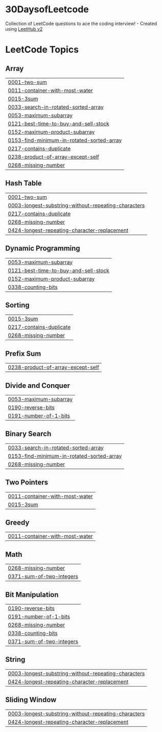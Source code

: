 # 30DaysofLeetcode
Collection of LeetCode questions to ace the coding interview! - Created using [LeetHub v2](https://github.com/arunbhardwaj/LeetHub-2.0)

<!---LeetCode Topics Start-->
# LeetCode Topics
## Array
|  |
| ------- |
| [0001-two-sum](https://github.com/Mehreen66/30DaysofLeetcode/tree/master/0001-two-sum) |
| [0011-container-with-most-water](https://github.com/Mehreen66/30DaysofLeetcode/tree/master/0011-container-with-most-water) |
| [0015-3sum](https://github.com/Mehreen66/30DaysofLeetcode/tree/master/0015-3sum) |
| [0033-search-in-rotated-sorted-array](https://github.com/Mehreen66/30DaysofLeetcode/tree/master/0033-search-in-rotated-sorted-array) |
| [0053-maximum-subarray](https://github.com/Mehreen66/30DaysofLeetcode/tree/master/0053-maximum-subarray) |
| [0121-best-time-to-buy-and-sell-stock](https://github.com/Mehreen66/30DaysofLeetcode/tree/master/0121-best-time-to-buy-and-sell-stock) |
| [0152-maximum-product-subarray](https://github.com/Mehreen66/30DaysofLeetcode/tree/master/0152-maximum-product-subarray) |
| [0153-find-minimum-in-rotated-sorted-array](https://github.com/Mehreen66/30DaysofLeetcode/tree/master/0153-find-minimum-in-rotated-sorted-array) |
| [0217-contains-duplicate](https://github.com/Mehreen66/30DaysofLeetcode/tree/master/0217-contains-duplicate) |
| [0238-product-of-array-except-self](https://github.com/Mehreen66/30DaysofLeetcode/tree/master/0238-product-of-array-except-self) |
| [0268-missing-number](https://github.com/Mehreen66/30DaysofLeetcode/tree/master/0268-missing-number) |
## Hash Table
|  |
| ------- |
| [0001-two-sum](https://github.com/Mehreen66/30DaysofLeetcode/tree/master/0001-two-sum) |
| [0003-longest-substring-without-repeating-characters](https://github.com/Mehreen66/30DaysofLeetcode/tree/master/0003-longest-substring-without-repeating-characters) |
| [0217-contains-duplicate](https://github.com/Mehreen66/30DaysofLeetcode/tree/master/0217-contains-duplicate) |
| [0268-missing-number](https://github.com/Mehreen66/30DaysofLeetcode/tree/master/0268-missing-number) |
| [0424-longest-repeating-character-replacement](https://github.com/Mehreen66/30DaysofLeetcode/tree/master/0424-longest-repeating-character-replacement) |
## Dynamic Programming
|  |
| ------- |
| [0053-maximum-subarray](https://github.com/Mehreen66/30DaysofLeetcode/tree/master/0053-maximum-subarray) |
| [0121-best-time-to-buy-and-sell-stock](https://github.com/Mehreen66/30DaysofLeetcode/tree/master/0121-best-time-to-buy-and-sell-stock) |
| [0152-maximum-product-subarray](https://github.com/Mehreen66/30DaysofLeetcode/tree/master/0152-maximum-product-subarray) |
| [0338-counting-bits](https://github.com/Mehreen66/30DaysofLeetcode/tree/master/0338-counting-bits) |
## Sorting
|  |
| ------- |
| [0015-3sum](https://github.com/Mehreen66/30DaysofLeetcode/tree/master/0015-3sum) |
| [0217-contains-duplicate](https://github.com/Mehreen66/30DaysofLeetcode/tree/master/0217-contains-duplicate) |
| [0268-missing-number](https://github.com/Mehreen66/30DaysofLeetcode/tree/master/0268-missing-number) |
## Prefix Sum
|  |
| ------- |
| [0238-product-of-array-except-self](https://github.com/Mehreen66/30DaysofLeetcode/tree/master/0238-product-of-array-except-self) |
## Divide and Conquer
|  |
| ------- |
| [0053-maximum-subarray](https://github.com/Mehreen66/30DaysofLeetcode/tree/master/0053-maximum-subarray) |
| [0190-reverse-bits](https://github.com/Mehreen66/30DaysofLeetcode/tree/master/0190-reverse-bits) |
| [0191-number-of-1-bits](https://github.com/Mehreen66/30DaysofLeetcode/tree/master/0191-number-of-1-bits) |
## Binary Search
|  |
| ------- |
| [0033-search-in-rotated-sorted-array](https://github.com/Mehreen66/30DaysofLeetcode/tree/master/0033-search-in-rotated-sorted-array) |
| [0153-find-minimum-in-rotated-sorted-array](https://github.com/Mehreen66/30DaysofLeetcode/tree/master/0153-find-minimum-in-rotated-sorted-array) |
| [0268-missing-number](https://github.com/Mehreen66/30DaysofLeetcode/tree/master/0268-missing-number) |
## Two Pointers
|  |
| ------- |
| [0011-container-with-most-water](https://github.com/Mehreen66/30DaysofLeetcode/tree/master/0011-container-with-most-water) |
| [0015-3sum](https://github.com/Mehreen66/30DaysofLeetcode/tree/master/0015-3sum) |
## Greedy
|  |
| ------- |
| [0011-container-with-most-water](https://github.com/Mehreen66/30DaysofLeetcode/tree/master/0011-container-with-most-water) |
## Math
|  |
| ------- |
| [0268-missing-number](https://github.com/Mehreen66/30DaysofLeetcode/tree/master/0268-missing-number) |
| [0371-sum-of-two-integers](https://github.com/Mehreen66/30DaysofLeetcode/tree/master/0371-sum-of-two-integers) |
## Bit Manipulation
|  |
| ------- |
| [0190-reverse-bits](https://github.com/Mehreen66/30DaysofLeetcode/tree/master/0190-reverse-bits) |
| [0191-number-of-1-bits](https://github.com/Mehreen66/30DaysofLeetcode/tree/master/0191-number-of-1-bits) |
| [0268-missing-number](https://github.com/Mehreen66/30DaysofLeetcode/tree/master/0268-missing-number) |
| [0338-counting-bits](https://github.com/Mehreen66/30DaysofLeetcode/tree/master/0338-counting-bits) |
| [0371-sum-of-two-integers](https://github.com/Mehreen66/30DaysofLeetcode/tree/master/0371-sum-of-two-integers) |
## String
|  |
| ------- |
| [0003-longest-substring-without-repeating-characters](https://github.com/Mehreen66/30DaysofLeetcode/tree/master/0003-longest-substring-without-repeating-characters) |
| [0424-longest-repeating-character-replacement](https://github.com/Mehreen66/30DaysofLeetcode/tree/master/0424-longest-repeating-character-replacement) |
## Sliding Window
|  |
| ------- |
| [0003-longest-substring-without-repeating-characters](https://github.com/Mehreen66/30DaysofLeetcode/tree/master/0003-longest-substring-without-repeating-characters) |
| [0424-longest-repeating-character-replacement](https://github.com/Mehreen66/30DaysofLeetcode/tree/master/0424-longest-repeating-character-replacement) |
<!---LeetCode Topics End-->